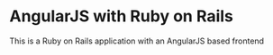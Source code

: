 # AngularJS with Ruby on Rails

This is a Ruby on Rails application with an AngularJS based frontend